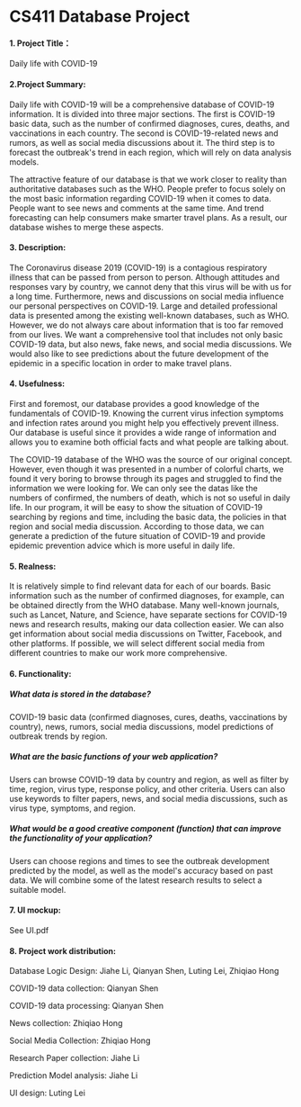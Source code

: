 # CS411 Database Project

#### 1. Project Title：
Daily life with COVID-19

#### 2.Project Summary: 
Daily life with COVID-19 will be a comprehensive database of COVID-19 information. It is divided into three major sections. The first is COVID-19 basic data, such as the number of confirmed diagnoses, cures, deaths, and vaccinations in each country. The second is COVID-19-related news and rumors, as well as social media discussions about it. The third step is to forecast the outbreak's trend in each region, which will rely on data analysis models.

The attractive feature of our database is that we work closer to reality than authoritative databases such as the WHO. People prefer to focus solely on the most basic information regarding COVID-19 when it comes to data. People want to see news and comments at the same time. And trend forecasting can help consumers make smarter travel plans. As a result, our database wishes to merge these aspects.

#### 3. Description:

The Coronavirus disease 2019 (COVID-19) is a contagious respiratory illness that can be passed from person to person. Although attitudes and responses vary by country, we cannot deny that this virus will be with us for a long time. Furthermore, news and discussions on social media influence our personal perspectives on COVID-19. Large and detailed professional data is presented among the existing well-known databases, such as WHO. However, we do not always care about information that is too far removed from our lives. We want a comprehensive tool that includes not only basic COVID-19 data, but also news, fake news, and social media discussions. We would also like to see predictions about the future development of the epidemic in a specific location in order to make travel plans.

#### 4. Usefulness:
First and foremost, our database provides a good knowledge of the fundamentals of COVID-19. Knowing the current virus infection symptoms and infection rates around you might help you effectively prevent illness. Our database is useful since it provides a wide range of information and allows you to examine both official facts and what people are talking about.

The COVID-19 database of the WHO was the source of our original concept. However, even though it was presented in a number of colorful charts, we found it very boring to browse through its pages and struggled to find the information we were looking for. We can only see the datas like the numbers of confirmed, the numbers of death, which is not so useful in daily life. In our program, it will be easy to show the situation of COVID-19 searching by regions and time, including the basic data, the policies in that region and social media discussion. According to those data, we can generate a prediction of the future situation of COVID-19 and provide epidemic prevention advice which is more useful in daily life.

#### 5. Realness:
It is relatively simple to find relevant data for each of our boards. Basic information such as the number of confirmed diagnoses, for example, can be obtained directly from the WHO database. Many well-known journals, such as Lancet, Nature, and Science, have separate sections for COVID-19 news and research results, making our data collection easier. We can also get information about social media discussions on Twitter, Facebook, and other platforms. If possible, we will select different social media from different countries to make our work more comprehensive.

#### 6. Functionality:

##### What data is stored in the database? 
COVID-19 basic data (confirmed diagnoses, cures, deaths, vaccinations by country), news, rumors, social media discussions, model predictions of outbreak trends by region.

##### What are the basic functions of your web application?
Users can browse COVID-19 data by country and region, as well as filter by time, region, virus type, response policy, and other criteria. Users can also use keywords to filter papers, news, and social media discussions, such as virus type, symptoms, and region. 

##### What would be a good creative component (function) that can improve the functionality of your application?
Users can choose regions and times to see the outbreak development predicted by the model, as well as the model's accuracy based on past data. We will combine some of the latest research results to select a suitable model.

#### 7. UI mockup:
See UI.pdf

#### 8. Project work distribution:
Database Logic Design: Jiahe Li, Qianyan Shen, Luting Lei, Zhiqiao Hong

COVID-19 data collection: Qianyan Shen

COVID-19 data processing: Qianyan Shen

News collection: Zhiqiao Hong

Social Media Collection: Zhiqiao Hong

Research Paper collection: Jiahe Li

Prediction Model analysis: Jiahe Li

UI design: Luting Lei

